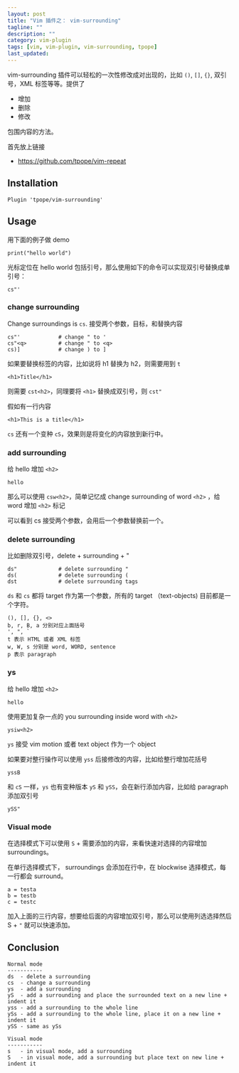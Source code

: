 ```yaml
---
layout: post
title: "Vim 插件之： vim-surrounding"
tagline: ""
description: ""
category: vim-plugin
tags: [vim, vim-plugin, vim-surrounding, tpope]
last_updated:
---
```


vim-surrounding 插件可以轻松的一次性修改成对出现的，比如 `()`, `[]`, `{}`, 双引号，XML 标签等等。提供了

- 增加
- 删除
- 修改

包围内容的方法。


首先放上链接

- <https://github.com/tpope/vim-repeat>

## Installation

    Plugin 'tpope/vim-surrounding'


## Usage

用下面的例子做 demo

    print("hello world")

光标定位在 hello world 包括引号，那么使用如下的命令可以实现双引号替换成单引号：

    cs"'


### change surrounding
Change surroundings is `cs`. 接受两个参数，目标，和替换内容

    cs"'            # change " to '
    cs"<q>          # change " to <q>
    cs)]            # change ) to ]

如果要替换标签的内容，比如说将 h1 替换为 h2，则需要用到 `t`

    <h1>Title</h1>

则需要 `cst<h2>`，同理要将 `<h1>` 替换成双引号，则 `cst"`

假如有一行内容

    <h1>This is a title</h1>

`cs` 还有一个变种 `cS`，效果则是将变化的内容放到新行中。

### add surrounding
给 hello 增加 `<h2>`

    hello

那么可以使用 `csw<h2>`，简单记忆成 change surrounding of word `<h2>` ，给 word 增加 `<h2>` 标记

可以看到 cs 接受两个参数，会用后一个参数替换前一个。

### delete surrounding
比如删除双引号，delete + surrounding + "

    ds"             # delete surrounding "
    ds(             # delete surrounding (
    dst             # delete surrounding tags

`ds` 和 `cs` 都将 target 作为第一个参数，所有的 target （text-objects) 目前都是一个字符。

    (), [], {}, <>
    b, r, B, a 分别对应上面括号
    ', ", `
    t 表示 HTML 或者 XML 标签
    w, W, s 分别是 word, WORD, sentence
    p 表示 paragraph

### ys
给 hello 增加 `<h2>`

    hello

使用更加复杂一点的 you surrounding inside word with `<h2>`

    ysiw<h2>

`ys` 接受 vim motion 或者 text object 作为一个 object

如果要对整行操作可以使用 `yss` 后接修改的内容，比如给整行增加花括号

    yssB

和 `cS` 一样，`ys` 也有变种版本 `yS` 和 `ySS`，会在新行添加内容，比如给 paragraph 添加双引号

    ySS"

### Visual mode
在选择模式下可以使用 `S` + 需要添加的内容，来看快速对选择的内容增加 surroundings。

在单行选择模式下， surroundings 会添加在行中，在 blockwise 选择模式，每一行都会 surround。

    a = testa
    b = testb
    c = testc

加入上面的三行内容，想要给后面的内容增加双引号，那么可以使用列选选择然后 S + `"` 就可以快速添加。


## Conclusion

    Normal mode
    -----------
    ds  - delete a surrounding
    cs  - change a surrounding
    ys  - add a surrounding
    yS  - add a surrounding and place the surrounded text on a new line + indent it
    yss - add a surrounding to the whole line
    ySs - add a surrounding to the whole line, place it on a new line + indent it
    ySS - same as ySs

    Visual mode
    -----------
    s   - in visual mode, add a surrounding
    S   - in visual mode, add a surrounding but place text on new line + indent it

